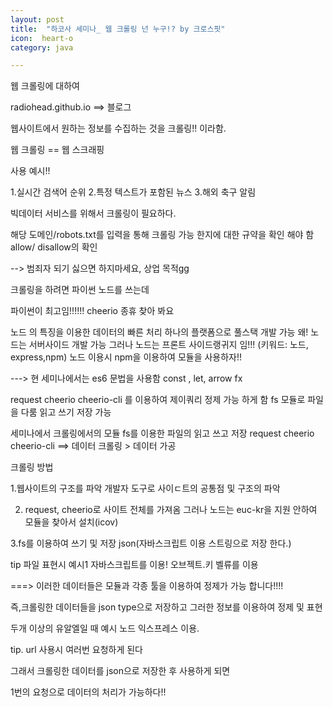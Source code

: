 ```yaml
---
layout: post
title:  "하코사 세미나_ 웹 크롤링 넌 누구!? by 크로스핏"
icon:  heart-o
category: java

---
```


웹 크롤링에 대하여 

radiohead.github.io ==> 블로그 

웹사이트에서 원하는 정보를 수집하는 것을 크롤링!! 이라함.

웹 크롤링 == 웹 스크래핑

사용 예시!!

1.실시간 검색어 순위 
2.특정 텍스트가 포함된 뉴스
3.해외 축구 알림

빅데이터 서비스를 위해서 크롤링이 필요하다.

해당 도메인/robots.txt를 입력을 통해 크롤링 가능 한지에 대한 규약을 확인 해야 함
allow/ disallow의 확인 

--> 범죄자 되기 싫으면 하지마세요, 상업 목적gg

크롤링을 하려면 파이썬 노드를 쓰는데 

파이썬이 최고임!!!!!!
cheerio 종휴 찾아 봐요 

노드 의 특징을 이용한 데이터의 빠른 처리 하나의 플랫폼으로 풀스택 개발 가능 왜! 노드는 서버사이드 개발 가능 
그러나 노드는 프론트 사이드랭귀지 임!!! 
(키워드: 노드, express,npm)
노드 이용시 npm을 이용하여 모듈을 사용하자!!

---> 현 세미나에서는 es6 문법을 사용함 
const , let,  arrow fx

request cheerio cheerio-cli 를 이용하여 제이쿼리 정제 가능 하게 함 
fs 모듈로 파일을 다룸 읽고 쓰기 저장 가능 

세미나에서 크롤링에서의 모듈 
fs를 이용한 파일의 읽고 쓰고 저장 
request cheerio cheerio-cli ==> 데이터 크롤링 > 데이터 가공



크롤링 방법  

1.웹사이트의 구조를 파악
개발자 도구로 사이ㄷ트의 공통점 및 구조의 파악 

2. request, cheerio로 사이트 전체를 가져옴
그러나 노드는 euc-kr을 지원 안하여 모듈을 찾아서 설치(icov)

3.fs를 이용하여 쓰기 및 저장 
json(자바스크립트 이용 스트링으로 저장 한다.) 

tip 파일 표현시  예시1
자바스크립트를 이용!
오브젝트.키 벨류를 이용

===> 이러한 데이터들은 모듈과 각종 툴을 이용하여 정제가 가능 합니다!!!!

즉,크롤링한 데이터들을 json type으로 저장하고 그러한 정보를 이용하여 
정제 및 표현 


두개 이상의 유알엘일 때 예시 노드 익스프레스 이용.


tip.  url 사용시 여러번 요청하게 된다

그래서 크롤링한 데이터를 json으로 저장한 후 사용하게 되면 

1번의 요청으로 데이터의 처리가 가능하다!!










 